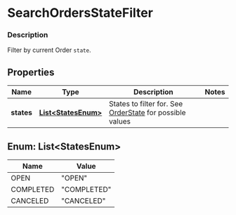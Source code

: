 
# SearchOrdersStateFilter

### Description

Filter by current Order `state`.

## Properties
Name | Type | Description | Notes
------------ | ------------- | ------------- | -------------
**states** | [**List&lt;StatesEnum&gt;**](#List&lt;StatesEnum&gt;) | States to filter for. See [OrderState](#type-orderstate) for possible values | 


<a name="List<StatesEnum>"></a>
## Enum: List&lt;StatesEnum&gt;
Name | Value
---- | -----
OPEN | &quot;OPEN&quot;
COMPLETED | &quot;COMPLETED&quot;
CANCELED | &quot;CANCELED&quot;



